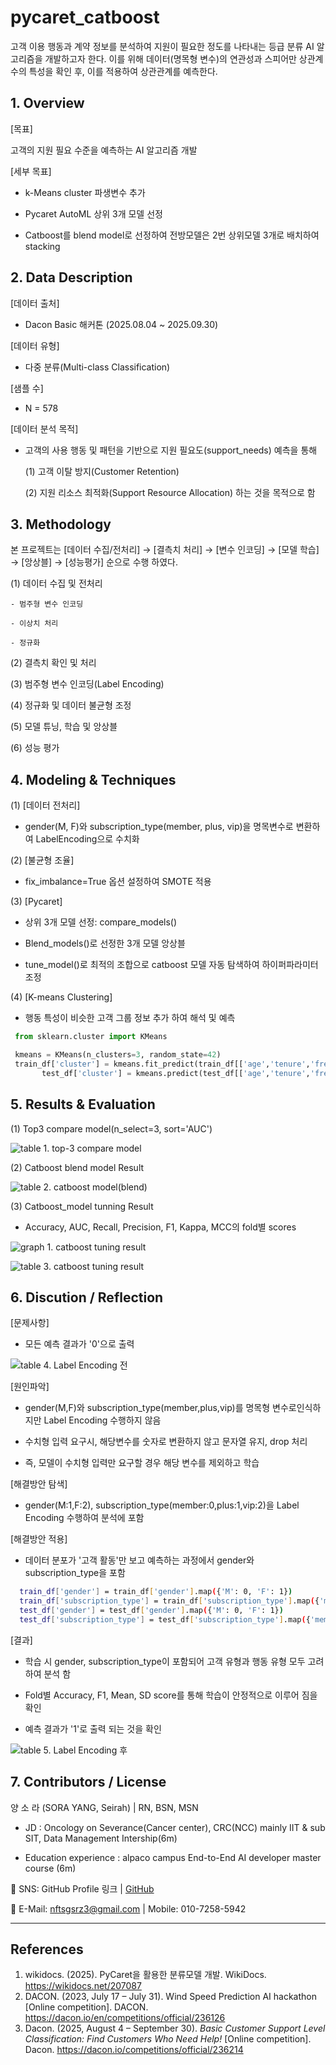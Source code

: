 # pycaret_catboost

고객 이용 행동과 계약 정보를 분석하여 지원이 필요한 정도를 나타내는 등급 분류 AI 알고리즘을 개발하고자 한다. 
이를 위해 데이터(명목형 변수)의 연관성과 스피어만 상관계수의 특성을 확인 후, 이를 적용하여 상관관계를 예측한다.   

## 1. Overview 

[목표]
  
 고객의 지원 필요 수준을 예측하는 AI 알고리즘 개발
  
[세부 목표]
  
 - k-Means cluster 파생변수 추가
    
 - Pycaret AutoML 상위 3개 모델 선정
    
 - Catboost를 blend model로 선정하여 전방모델은 2번 상위모델 3개로 배치하여 stacking

## 2. Data Description

[데이터 출처]

  - Dacon Basic 해커톤 (2025.08.04 ~ 2025.09.30)
   
[데이터 유형]
  
  - 다중 분류(Multi-class Classification)
  
[샘플 수]
  
  - N = 578
  
[데이터 분석 목적]
      
  - 고객의 사용 행동 및 패턴을 기반으로 지원 필요도(support_needs) 예측을 통해
     
    (1) 고객 이탈 방지(Customer Retention)

    (2) 지원 리소스 최적화(Support Resource Allocation) 하는 것을 목적으로 함 

## 3. Methodology
  본 프로젝트는 [데이터 수집/전처리] → [결측치 처리] → [변수 인코딩] → [모델 학습] → [앙상블] → [성능평가] 순으로 수행 하였다. 
    
  (1) 데이터 수집 및 전처리 
    
    - 범주형 변수 인코딩 
    
    - 이상치 처리 
    
    - 정규화  
  
  (2) 결측치 확인 및 처리 
  
  (3) 범주형 변수 인코딩(Label Encoding)
  
  (4) 정규화 및 데이터 불균형 조정 
  
  (5) 모델 튜닝, 학습 및 앙상블 
  
  (6) 성능 평가 
  
## 4. Modeling & Techniques
 (1) [데이터 전처리]
  
   - gender(M, F)와 subscription_type(member, plus, vip)을 명목변수로 변환하여 LabelEncoding으로 수치화  
    
 (2) [불균형 조율]
 
   - fix_imbalance=True 옵션 설정하여 SMOTE 적용

 (3) [Pycaret]
    
   - 상위 3개 모델 선정: compare_models()
    
   - Blend_models()로 선정한 3개 모델 앙상블 
    
   - tune_model()로 최적의 조합으로 catboost 모델 자동 탐색하여 하이퍼파라미터 조정 
    
 (4) [K-means Clustering]
    
   - 행동 특성이 비슷한 고객 그룹 정보 추가 하여 해석 및 예측
    
  ```python
   from sklearn.cluster import KMeans
  
   kmeans = KMeans(n_clusters=3, random_state=42)
   train_df['cluster'] = kmeans.fit_predict(train_df[['age','tenure','frequent','payment_interval','contract_length','after_interaction']])
         test_df['cluster'] = kmeans.predict(test_df[['age','tenure','frequent','payment_interval','contract_length','after_interaction']])
  ```
    
## 5. Results & Evaluation
 (1) Top3 compare model(n_select=3, sort='AUC')
  
  ![table 1. top-3 compare model](https://github.com/seirah-yang/pycaret_catboost/blob/main/top3_model.png)

 (2) Catboost blend model Result
  
  ![table 2. catboost model(blend)](https://github.com/seirah-yang/pycaret_catboost/blob/main/catboost_final(blend).png)
  
 (3) Catboost_model tunning Result
    
   - Accuracy, AUC, Recall, Precision, F1, Kappa, MCC의 fold별 scores
 
  ![graph 1. catboost tuning result](https://github.com/seirah-yang/pycaret_catboost/blob/main/catboot_tuningresult.png)
  
  ![table 3. catboost tuning result](https://github.com/seirah-yang/pycaret_catboost/blob/main/catboost_tuned.png)
 
## 6. Discution / Reflection
 [문제사항]
    
  - 모든 예측 결과가 '0'으로 출력 
 
  ![table 4. Label Encoding 전](https://github.com/seirah-yang/pycaret_catboost/blob/main/beforeLE.png)

 [원인파악]
  
  - gender(M,F)와 subscription_type(member,plus,vip)를 명목형 변수로인식하지만 Label Encoding 수행하지 않음 
    
  - 수치형 입력 요구시, 해당변수를 숫자로 변환하지 않고 문자열 유지, drop 처리
  
  - 즉, 모델이 수치형 입력만 요구할 경우 해당 변수를 제외하고 학습

 [해결방안 탐색]
    
  - gender(M:1,F:2), subscription_type(member:0,plus:1,vip:2)을 Label Encoding 수행하여 분석에 포함
    
 [해결방안 적용]  
    
  - 데이터 분포가 '고객 활동'만 보고 예측하는 과정에서 gender와 subscription_type을 포함

```bash
  train_df['gender'] = train_df['gender'].map({'M': 0, 'F': 1})
  train_df['subscription_type'] = train_df['subscription_type'].map({'member': 0, 'plus': 1, 'vip': 2})
  test_df['gender'] = test_df['gender'].map({'M': 0, 'F': 1})
  test_df['subscription_type'] = test_df['subscription_type'].map({'member': 0, 'plus': 1, 'vip': 2})
```  
 [결과]

  - 학습 시 gender, subscription_type이 포함되어 고객 유형과 행동 유형 모두 고려하여 분석 함
    
  - Fold별 Accuracy, F1, Mean, SD score를 통해 학습이 안정적으로 이루어 짐을 확인
    
  - 예측 결과가 '1'로 출력 되는 것을 확인
    
 ![table 5. Label Encoding 후](https://github.com/seirah-yang/pycaret_catboost/blob/main/after_LEpng)
     
## 7. Contributors / License
  양 소 라 (SORA YANG, Seirah) | RN, BSN, MSN  
    
  - JD : Oncology on Severance(Cancer center), CRC(NCC) mainly IIT & sub SIT, Data Management Intership(6m) 
    
  - Education experience : alpaco campus End-to-End AI developer master course (6m)
   
  💬 SNS: GitHub Profile 링크  |  [GitHub](https://github.com/SeIRah)

  💬 E-Mail: nftsgsrz3@gmail.com | Mobile: 010-7258-5942
   
-------------------------------------------------------------------------------------------------
## References
 1. wikidocs. (2025). PyCaret을 활용한 분류모델 개발. WikiDocs. https://wikidocs.net/207087
 2. DACON. (2023, July 17 – July 31). Wind Speed Prediction AI hackathon [Online competition]. DACON.   https://dacon.io/en/competitions/official/236126
 3. Dacon. (2025, August 4 – September 30). *Basic Customer Support Level Classification: Find Customers Who Need Help!* [Online competition]. Dacon. https://dacon.io/competitions/official/236214
